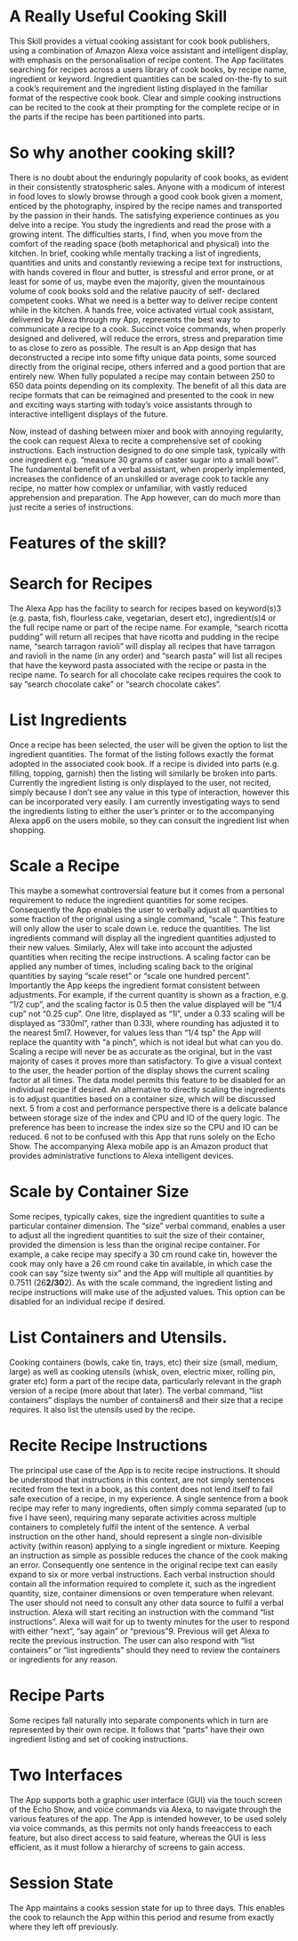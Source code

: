 # A Really Useful Cooking Skill

This Skill provides a virtual cooking assistant for cook book publishers, using a combination of Amazon Alexa voice assistant and intelligent display, with emphasis on the personalisation of recipe content.
The App facilitates searching for recipes across a users library of cook books, by recipe name, ingredient or keyword. Ingredient quantities can be scaled on-the-fly to suit a cook’s requirement and the ingredient listing displayed in the familiar format of the respective cook book. Clear and simple cooking instructions can be recited to the cook at their prompting for the complete recipe or in the parts if the recipe has been partitioned into parts.


# So why another cooking skill?

There is no doubt about the enduringly popularity of cook books, as evident in their consistently stratospheric sales. Anyone with a modicum of interest in food loves to slowly browse through a good cook book given a moment, enticed by the photography, inspired by the recipe names and transported by the passion in their hands. The satisfying experience continues as you delve into a recipe. You study the ingredients and read the prose with a growing intent.
The difficulties starts, I find, when you move from the comfort of the reading space (both metaphorical and physical) into the kitchen. In brief, cooking while mentally tracking a list of ingredients, quantities and units and constantly reviewing a recipe text for instructions, with hands covered in flour and butter, is stressful and error prone, or at least for some of us, maybe even the majority, given the mountainous volume of cook books sold and the relative paucity of self- declared competent cooks.
What we need is a better way to deliver recipe content while in the kitchen. A hands free, voice activated virtual cook assistant, delivered by Alexa through my App, represents the best way to communicate a recipe to a cook. Succinct voice commands, when properly designed and delivered, will reduce the errors, stress and preparation time to as close to zero as possible.
The result is an App design that has deconstructed a recipe into some fifty unique data points, some sourced directly from the original recipe, others inferred and a good portion that are entirely new. When fully populated a recipe may contain between 250 to 650 data points depending on its complexity. The benefit of all this data are recipe formats that can be reimagined and presented to the cook in new and exciting ways starting with today’s voice assistants through to interactive intelligent displays of the future.
 
Now, instead of dashing between mixer and book with annoying regularity, the cook can request Alexa to recite a comprehensive set of cooking instructions. Each instruction designed to do one simple task, typically with one ingredient e.g. “measure 30 grams of caster sugar into a small bowl”. The fundamental benefit of a verbal assistant, when properly implemented, increases the confidence of an unskilled or average cook to tackle any recipe, no matter how complex or unfamiliar, with vastly reduced apprehension and preparation. The App however, can do much more than just recite a series of instructions.


# Features of the skill?
 
# Search for Recipes
The Alexa App has the facility to search for recipes based on keyword(s)3 (e.g. pasta, fish, flourless cake, vegetarian, desert etc), ingredient(s)4 or the full recipe name or part of the recipe name. For example, “search ricotta pudding” will return all recipes that have ricotta and pudding in the recipe name, “search tarragon ravioli” will display all recipes that have tarragon and ravioli in the name (in any order) and “search pasta” will list all recipes that have the keyword pasta associated with the recipe or pasta in the recipe name. To search for all chocolate cake recipes requires the cook to say “search chocolate cake” or “search chocolate cakes”.
# List Ingredients
Once a recipe has been selected, the user will be given the option to list the ingredient quantities. The format of the listing follows exactly the format adopted in the associated cook book.
If a recipe is divided into parts (e.g. filling, topping, garnish) then the listing will similarly be broken into parts.
Currently the ingredient listing is only displayed to the user, not recited, simply because I don’t see any value in this type of interaction, however this can be incorporated very easily.
I am currently investigating ways to send the ingredients listing to either the user’s printer or to the accompanying Alexa app6 on the users mobile, so they can consult the ingredient list when shopping.
# Scale a Recipe
This maybe a somewhat controversial feature but it comes from a personal requirement to reduce the ingredient quantities for some recipes. Consequently the App enables the user to verbally adjust all quantities to some fraction of the original using a single command, “scale <some percentage>”. This feature will only allow the user to scale down i.e. reduce the quantities. The list ingredients command will display all the ingredient quantities adjusted to their new values. Similarly, Alex will take into account the adjusted quantities when reciting the recipe instructions.
A scaling factor can be applied any number of times, including scaling back to the original quantities by saying “scale reset” or “scale one hundred percent”.
Importantly the App keeps the ingredient format consistent between adjustments. For example, if the current quantity is shown as a fraction, e.g. “1/2 cup”, and the scaling factor is 0.5 then the value displayed will be “1/4 cup” not “0.25 cup”. One litre, displayed as “1l”, under a 0.33 scaling will be displayed as “330ml”, rather than 0.33l, where rounding has adjusted it to the nearest 5ml7. However, for values less than “1/4 tsp” the App will replace the quantity with “a pinch”, which is not ideal but what can you do. Scaling a recipe will never be as accurate as the original, but in the vast majority of cases it proves more than satisfactory.
To give a visual context to the user, the header portion of the display shows the current scaling factor at all times.
The data model permits this feature to be disabled for an individual recipe if desired.
An alternative to directly scaling the ingredients is to adjust quantities based on a container size, which will be discussed next.
5 from a cost and performance perspective there is a delicate balance between storage size of the index and CPU and IO of the query logic. The preference has been to increase the index size so the CPU and IO can be reduced.
6 not to be confused with this App that runs solely on the Echo Show. The accompanying Alexa mobile app is an Amazon product that provides administrative functions to Alexa intelligent devices.
 
# Scale by Container Size
Some recipes, typically cakes, size the ingredient quantities to suite a particular container dimension. The “size” verbal command, enables a user to adjust all the ingredient quantities to suit the size of their container, provided the dimension is less than the original recipe container.
For example, a cake recipe may specify a 30 cm round cake tin, however the cook may only have a 26 cm round cake tin available, in which case the cook can say “size twenty six” and the App will multiple all quantities by 0.7511 (26**2/30**2). As with the scale command, the ingredient listing and recipe instructions will make use of the adjusted values.
This option can be disabled for an individual recipe if desired.

# List Containers and Utensils.
Cooking containers (bowls, cake tin, trays, etc) their size (small, medium, large) as well as cooking utensils (whisk, oven, electric mixer, rolling pin, grater etc) form a part of the recipe data, particularly relevant in the graph version of a recipe (more about that later).
The verbal command, “list containers” displays the number of containers8 and their size that a recipe requires. It also list the utensils used by the recipe.

# Recite Recipe Instructions
The principal use case of the App is to recite recipe instructions. It should be understood that instructions in this context, are not simply sentences recited from the text in a book, as this content does not lend itself to fail safe execution of a recipe, in my experience.
A single sentence from a book recipe may refer to many ingredients, often simply comma separated (up to five I have seen), requiring many separate activities across multiple containers to completely fulfil the intent of the sentence. A verbal instruction on the other hand, should represent a single non-divisible activity (within reason) applying to a single ingredient or mixture. Keeping an instruction as simple as possible reduces the chance of the cook making an error. Consequently one sentence in the original recipe text can easily expand to six or more verbal instructions.
Each verbal instruction should contain all the information required to complete it, such as the ingredient quantity, size, container dimensions or oven temperature when relevant. The user should not need to consult any other data source to fulfil a verbal instruction.
Alexa will start reciting an instruction with the command “list instructions”. Alexa will wait for up to twenty minutes for the user to respond with either “next”, “say again” or “previous”9. Previous will get Alexa to recite the previous instruction. The user can also respond with “list containers” or “list ingredients” should they need to review the containers or ingredients for any reason.

# Recipe Parts
Some recipes fall naturally into separate components which in turn are represented by their own recipe. It follows that “parts” have their own ingredient listing and set of cooking instructions. 

# Two Interfaces
The App supports both a graphic user interface (GUI) via the touch screen of the Echo Show, and voice commands via Alexa, to navigate through the various features of the app. The App is intended however, to be used solely via voice commands, as this permits not only hands freeaccess to each feature, but also direct access to said feature, whereas the GUI is less efficient, as it must follow a hierarchy of screens to gain access.

# Session State
The App maintains a cooks session state for up to three days. This enables the cook to relaunch the App within this period and resume from exactly where they left off previously.
